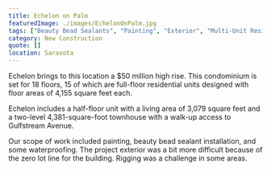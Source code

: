 ```yaml
---
title: Echelon on Palm
featuredImage: ./images/EchelonOnPalm.jpg
tags: ["Beauty Bead Sealants", "Painting", "Exterior", "Multi-Unit Residential", "Interior"]
category: New Construction
quote: []
location: Sarasota
---
```

Echelon brings to this location a $50 million high rise. This condominium is set
for 18 floors, 15 of which are full-floor residential units designed with floor
areas of 4,155 square feet each.

Echelon includes a half-floor unit with a living area of 3,079 square feet and a
two-level 4,381-square-foot townhouse with a walk-up access to Gulfstream
Avenue. 

Our scope of work included painting, beauty bead sealant installation, and some
waterproofing.  The project exterior was a bit more difficult because of the
zero lot line for the building.  Rigging was a challenge in some areas.
